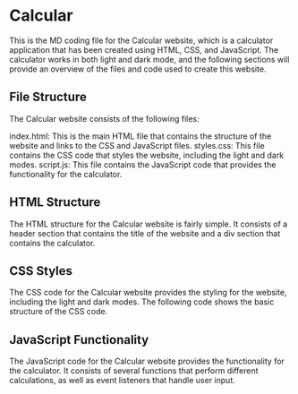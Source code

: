 # Calcular 
This is the MD coding file for the Calcular website, which is a calculator application that has been created using HTML, CSS, and JavaScript. The calculator works in both light and dark mode, and the following sections will provide an overview of the files and code used to create this website.

## File Structure
The Calcular website consists of the following files:

index.html: This is the main HTML file that contains the structure of the website and links to the CSS and JavaScript files.
styles.css: This file contains the CSS code that styles the website, including the light and dark modes.
script.js: This file contains the JavaScript code that provides the functionality for the calculator.
## HTML Structure
The HTML structure for the Calcular website is fairly simple. It consists of a header section that contains the title of the website and a div section that contains the calculator.
## CSS Styles
The CSS code for the Calcular website provides the styling for the website, including the light and dark modes. The following code shows the basic structure of the CSS code.
## JavaScript Functionality
The JavaScript code for the Calcular website provides the functionality for the calculator. It consists of several functions that perform different calculations, as well as event listeners that handle user input.
